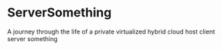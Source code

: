 # ServerSomething
A journey through the life of a private virtualized hybrid cloud host client server something
